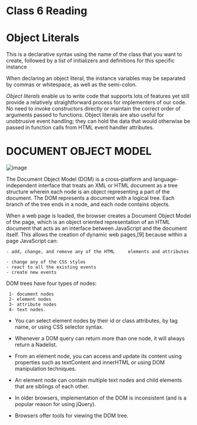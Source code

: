 # Class 6 Reading
# Object Literals

This is a declarative syntax using the name of the class that you want to create, followed by a list of initializers and definitions for this specific instance

When declaring an object literal, the instance variables may be separated by commas or whitespace, as well as the semi-colon.

 _Object literals_ enable us to write code that supports lots of features yet still provide a relatively straightforward process for implementers of our code. No need to invoke constructors directly or maintain the correct order of arguments passed to functions. Object literals are also useful for unobtrusive event handling; they can hold the data that would otherwise be passed in function calls from HTML event handler attributes.


 # DOCUMENT OBJECT MODEL


 ![image](https://i.ytimg.com/vi/RbQGn6vBlys/maxresdefault.jpg)


 The Document Object Model (DOM) is a cross-platform and language-independent interface that treats an XML or HTML document as a tree structure wherein each node is an object representing a part of the document. The DOM represents a document with a logical tree. Each branch of the tree ends in a node, and each node contains objects.

 When a web page is loaded, the browser creates a Document Object Model of the page, which is an object oriented representation of an HTML document that acts as an interface between JavaScript and the document itself. This allows the creation of dynamic web pages,[9] because within a page JavaScript can:

    - add, change, and remove any of the HTML     elements and attributes

    - change any of the CSS styles
    - react to all the existing events
    - create new events

 
 DOM trees have four types of nodes:
     
     1- document nodes
     2- element nodes 
     3- attribute nodes
     4- text nodes.

 * You can select element nodes by their id or class attributes, by tag name, or using CSS selector syntax.

 * Whenever a DOM query can return more than one
node, it will always return a Nadelist.

 * From an element node, you can access and update its content using properties such as textContent and innerHTML or using DOM manipulation techniques.

 * An element node can contain multiple text nodes and child elements that are siblings of each other.

 * In older browsers, implementation of the DOM is inconsistent (and is a popular reason for using jQuery).

 * Browsers offer tools for viewing the DOM tree. 
